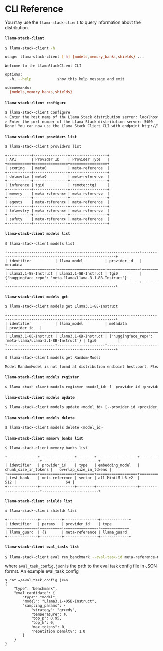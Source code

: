 # CLI Reference

You may use the `llama-stack-client` to query information about the distribution.

#### `llama-stack-client`
```bash
$ llama-stack-client -h

usage: llama-stack-client [-h] {models,memory_banks,shields} ...

Welcome to the LlamaStackClient CLI

options:
  -h, --help            show this help message and exit

subcommands:
  {models,memory_banks,shields}
```

#### `llama-stack-client configure`
```bash
$ llama-stack-client configure
> Enter the host name of the Llama Stack distribution server: localhost
> Enter the port number of the Llama Stack distribution server: 5000
Done! You can now use the Llama Stack Client CLI with endpoint http://localhost:5000
```


#### `llama-stack-client providers list`
```bash
$ llama-stack-client providers list
```
```
+-----------+----------------+-----------------+
| API       | Provider ID    | Provider Type   |
+===========+================+=================+
| scoring   | meta0          | meta-reference  |
+-----------+----------------+-----------------+
| datasetio | meta0          | meta-reference  |
+-----------+----------------+-----------------+
| inference | tgi0           | remote::tgi     |
+-----------+----------------+-----------------+
| memory    | meta-reference | meta-reference  |
+-----------+----------------+-----------------+
| agents    | meta-reference | meta-reference  |
+-----------+----------------+-----------------+
| telemetry | meta-reference | meta-reference  |
+-----------+----------------+-----------------+
| safety    | meta-reference | meta-reference  |
+-----------+----------------+-----------------+
```

#### `llama-stack-client models list`
```bash
$ llama-stack-client models list
```
```
+----------------------+----------------------+---------------+----------------------------------------------------------+
| identifier           | llama_model          | provider_id   | metadata                                                 |
+======================+======================+===============+==========================================================+
| Llama3.1-8B-Instruct | Llama3.1-8B-Instruct | tgi0          | {'huggingface_repo': 'meta-llama/Llama-3.1-8B-Instruct'} |
+----------------------+----------------------+---------------+----------------------------------------------------------+
```

#### `llama-stack-client models get`
```bash
$ llama-stack-client models get Llama3.1-8B-Instruct
```

```
+----------------------+----------------------+----------------------------------------------------------+---------------+
| identifier           | llama_model          | metadata                                                 | provider_id   |
+======================+======================+==========================================================+===============+
| Llama3.1-8B-Instruct | Llama3.1-8B-Instruct | {'huggingface_repo': 'meta-llama/Llama-3.1-8B-Instruct'} | tgi0          |
+----------------------+----------------------+----------------------------------------------------------+---------------+
```


```bash
$ llama-stack-client models get Random-Model

Model RandomModel is not found at distribution endpoint host:port. Please ensure endpoint is serving specified model.
```

#### `llama-stack-client models register`

```bash
$ llama-stack-client models register <model_id> [--provider-id <provider_id>] [--provider-model-id <provider_model_id>] [--metadata <metadata>]
```

#### `llama-stack-client models update`

```bash
$ llama-stack-client models update <model_id> [--provider-id <provider_id>] [--provider-model-id <provider_model_id>] [--metadata <metadata>]
```

#### `llama-stack-client models delete`

```bash
$ llama-stack-client models delete <model_id>
```

#### `llama-stack-client memory_banks list`
```bash
$ llama-stack-client memory_banks list
```
```
+--------------+----------------+--------+-------------------+------------------------+--------------------------+
| identifier   | provider_id    | type   | embedding_model   |   chunk_size_in_tokens |   overlap_size_in_tokens |
+==============+================+========+===================+========================+==========================+
| test_bank    | meta-reference | vector | all-MiniLM-L6-v2  |                    512 |                       64 |
+--------------+----------------+--------+-------------------+------------------------+--------------------------+
```

#### `llama-stack-client shields list`
```bash
$ llama-stack-client shields list
```

```
+--------------+----------+----------------+-------------+
| identifier   | params   | provider_id    | type        |
+==============+==========+================+=============+
| llama_guard  | {}       | meta-reference | llama_guard |
+--------------+----------+----------------+-------------+
```

#### `llama-stack-client eval_tasks list`
```bash
$ llama-stack-client eval run_benchmark --eval-task-id meta-reference-mmlu --num-examples 10 --output-dir ./ --eval-task-config ~/eval_task_config.json
```

where `eval_task_config.json` is the path to the eval task config file in JSON format. An example eval_task_config
```
$ cat ~/eval_task_config.json
{
    "type": "benchmark",
    "eval_candidate": {
        "type": "model",
        "model": "Llama3.1-405B-Instruct",
        "sampling_params": {
            "strategy": "greedy",
            "temperature": 0,
            "top_p": 0.95,
            "top_k": 0,
            "max_tokens": 0,
            "repetition_penalty": 1.0
        }
    }
}
```

